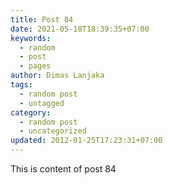 ```yaml
---
title: Post 84
date: 2021-05-18T18:39:35+07:00
keywords:
  - random
  - post
  - pages
author: Dimas Lanjaka
tags:
  - random post
  - untagged
category:
  - random post
  - uncategorized
updated: 2012-01-25T17:23:31+07:00
---
```

This is content of post 84